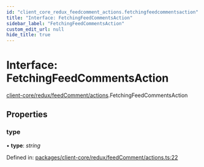 ```yaml
---
id: "client_core_redux_feedcomment_actions.fetchingfeedcommentsaction"
title: "Interface: FetchingFeedCommentsAction"
sidebar_label: "FetchingFeedCommentsAction"
custom_edit_url: null
hide_title: true
---
```


# Interface: FetchingFeedCommentsAction

[client-core/redux/feedComment/actions](../modules/client_core_redux_feedcomment_actions.md).FetchingFeedCommentsAction

## Properties

### type

• **type**: *string*

Defined in: [packages/client-core/redux/feedComment/actions.ts:22](https://github.com/xr3ngine/xr3ngine/blob/5c3dcaef1/packages/client-core/redux/feedComment/actions.ts#L22)
